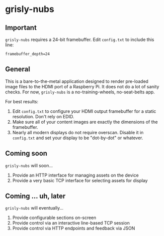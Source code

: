# grisly-nubs

## Important

`grisly-nubs` requires a 24-bit framebuffer. Edit `config.txt` to include this line:

    framebuffer_depth=24

## General

This is a bare-to-the-metal application designed to render pre-loaded image files to the HDMI port of a Raspberry Pi. It does not do a lot of sanity checks. For now, `grisly-nubs` is a no-training-wheels, no-seat-belts app.

For best results:

1. Edit `config.txt` to configure your HDMI output framebuffer for a static resolution. Don't rely on EDID.
2. Make sure all of your content images are exactly the dimensions of the framebuffer.
3. Nearly all modern displays do not require overscan. Disable it in `config.txt` and set your display to be "dot-by-dot" or whatever.

## Coming soon

`grisly-nubs` will soon...

1. Provide an HTTP interface for managing assets on the device
2. Provide a very basic TCP interface for selecting assets for display

## Coming ... uh, later

`grisly-nubs` will eventually...

1. Provide configurable sections on-screen
2. Provide control via an interactive line-based TCP session
3. Provide control via HTTP endpoints and feedback via JSON
